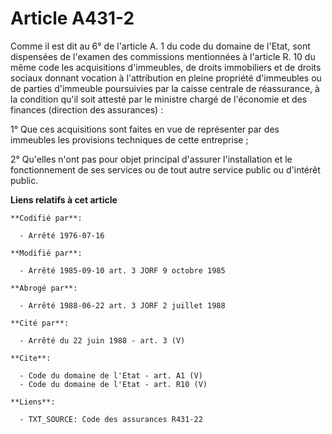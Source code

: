 # Article A431-2

Comme il est dit au 6° de l'article A. 1 du code du domaine de l'Etat, sont dispensées de l'examen des commissions
mentionnées à l'article R. 10 du même code les acquisitions d'immeubles, de droits immobiliers et de droits sociaux donnant
vocation à l'attribution en pleine propriété d'immeubles ou de parties d'immeuble poursuivies par la caisse centrale de
réassurance, à la condition qu'il soit attesté par le ministre chargé de l'économie et des finances (direction des
assurances) :

1° Que ces acquisitions sont faites en vue de représenter par des immeubles les provisions techniques de cette entreprise ;

2° Qu'elles n'ont pas pour objet principal d'assurer l'installation et le fonctionnement de ses services ou de tout autre
service public ou d'intérêt public.

**Liens relatifs à cet article**

	**Codifié par**:

	  - Arrêté 1976-07-16

	**Modifié par**:

	  - Arrêté 1985-09-10 art. 3 JORF 9 octobre 1985

	**Abrogé par**:

	  - Arrêté 1988-06-22 art. 3 JORF 2 juillet 1988

	**Cité par**:

	  - Arrêté du 22 juin 1988 - art. 3 (V)

	**Cite**:

	  - Code du domaine de l'Etat - art. A1 (V)
	  - Code du domaine de l'Etat - art. R10 (V)

	**Liens**:

	  - TXT_SOURCE: Code des assurances R431-22
